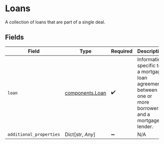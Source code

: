 # Loans

A collection of loans that are part of a single deal.


## Fields

| Field                                                                                                  | Type                                                                                                   | Required                                                                                               | Description                                                                                            |
| ------------------------------------------------------------------------------------------------------ | ------------------------------------------------------------------------------------------------------ | ------------------------------------------------------------------------------------------------------ | ------------------------------------------------------------------------------------------------------ |
| `loan`                                                                                                 | [components.Loan](../../models/components/loan.md)                                                     | :heavy_check_mark:                                                                                     | Information specific to a mortgage loan agreement between one or more borrowers and a mortgage lender. |
| `additional_properties`                                                                                | Dict[str, *Any*]                                                                                       | :heavy_minus_sign:                                                                                     | N/A                                                                                                    |